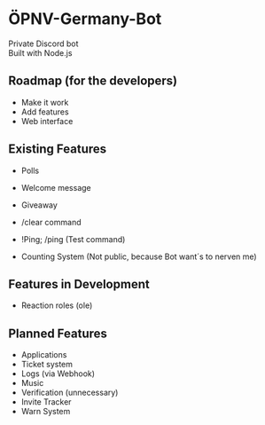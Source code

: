 # ÖPNV-Germany-Bot
Private Discord bot  
Built with Node.js

## Roadmap (for the developers)
- Make it work
- Add features
- Web interface

## Existing Features
- Polls
- Welcome message
- Giveaway
- /clear command
- !Ping; /ping (Test command)

- Counting System (Not public, because Bot want´s to nerven me)

## Features in Development
- Reaction roles (ole)

## Planned Features
- Applications
- Ticket system
- Logs (via Webhook)
- Music
- Verification (unnecessary)
- Invite Tracker
- Warn System
